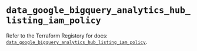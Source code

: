 # `data_google_bigquery_analytics_hub_listing_iam_policy`

Refer to the Terraform Registory for docs: [`data_google_bigquery_analytics_hub_listing_iam_policy`](https://registry.terraform.io/providers/hashicorp/google/4.83.0/docs/data-sources/bigquery_analytics_hub_listing_iam_policy).
